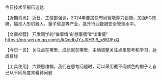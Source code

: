 今日技术早报已送达

【近期资讯】
近日，工信部强调，2024年要加快布局智能算力设施，加强6G预研，瞄准人形机器人、量子信息等产业，提升行业数据安全管理水平。

【文章推荐】
开发同学的“做事情”&“想事情”&“谈事情”
https://mp.weixin.qq.com/s/kQodbJYzJRH3I9_x6KDFxQ

【今日一言】
关注点在哪里，成长就在哪里，主动调整关注点来思考和学习，达成目标

【工具使用】
六顶思维帽，我们在思考问题时，可以采用戴不同颜色的帽子让自己从不同角度来看待问题